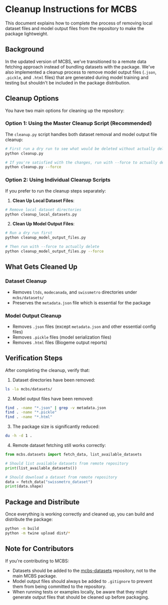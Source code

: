 # Cleanup Instructions for MCBS

This document explains how to complete the process of removing local dataset files and model output files from the repository to make the package lightweight.

## Background

In the updated version of MCBS, we've transitioned to a remote data fetching approach instead of bundling datasets with the package. We've also implemented a cleanup process to remove model output files (`.json`, `.pickle`, and `.html` files) that are generated during model training and testing but shouldn't be included in the package distribution.

## Cleanup Options

You have two main options for cleaning up the repository:

### Option 1: Using the Master Cleanup Script (Recommended)

The `cleanup.py` script handles both dataset removal and model output file cleanup:

```bash
# First run a dry run to see what would be deleted without actually deleting
python cleanup.py

# If you're satisfied with the changes, run with --force to actually delete files
python cleanup.py --force
```

### Option 2: Using Individual Cleanup Scripts

If you prefer to run the cleanup steps separately:

1. **Clean Up Local Dataset Files**:

```bash
# Remove local dataset directories
python cleanup_local_datasets.py
```

2. **Clean Up Model Output Files**:

```bash
# Run a dry run first
python cleanup_model_output_files.py

# Then run with --force to actually delete
python cleanup_model_output_files.py --force
```

## What Gets Cleaned Up

### Dataset Cleanup
- Removes `ltds`, `modecanada`, and `swissmetro` directories under `mcbs/datasets/`
- Preserves the `metadata.json` file which is essential for the package

### Model Output Cleanup
- Removes `.json` files (except `metadata.json` and other essential config files)
- Removes `.pickle` files (model serialization files)
- Removes `.html` files (Biogeme output reports)

## Verification Steps

After completing the cleanup, verify that:

1. Dataset directories have been removed:

```bash
ls -la mcbs/datasets/
```

2. Model output files have been removed:

```bash
find . -name "*.json" | grep -v metadata.json
find . -name "*.pickle"
find . -name "*.html"
```

3. The package size is significantly reduced:

```bash
du -h -d 1 .
```

4. Remote dataset fetching still works correctly:

```python
from mcbs.datasets import fetch_data, list_available_datasets

# Should list available datasets from remote repository
print(list_available_datasets())

# Should download a dataset from remote repository
data = fetch_data("swissmetro_dataset")
print(data.shape)
```

## Package and Distribute

Once everything is working correctly and cleaned up, you can build and distribute the package:

```bash
python -m build
python -m twine upload dist/*
```

## Note for Contributors

If you're contributing to MCBS:
- Datasets should be added to the [mcbs-datasets](https://github.com/carlosguirado/mcbs-datasets) repository, not to the main MCBS package.
- Model output files should always be added to `.gitignore` to prevent them from being committed to the repository.
- When running tests or examples locally, be aware that they might generate output files that should be cleaned up before packaging.